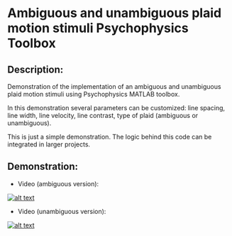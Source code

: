 # Ambiguous and unambiguous plaid motion stimuli Psychophysics Toolbox

## Description:

Demonstration of the implementation of an ambiguous and unambiguous plaid motion stimuli using Psychophysics MATLAB toolbox.

In this demonstration several parameters can be customized: line spacing, line width, line velocity, line contrast, type of plaid (ambiguous or unambiguous).

This is just a simple demonstration. The logic behind this code can be integrated in larger projects.



## Demonstration: 

- Video (ambiguous version):

[![alt text](https://img.youtube.com/vi/6RZPi2xABo4/0.jpg)](https://www.youtube.com/watch?v=6RZPi2xABo4)


- Video (unambiguous version):

[![alt text](https://img.youtube.com/vi/00vUuvh5XUA/0.jpg)](https://youtu.be/00vUuvh5XUA)
